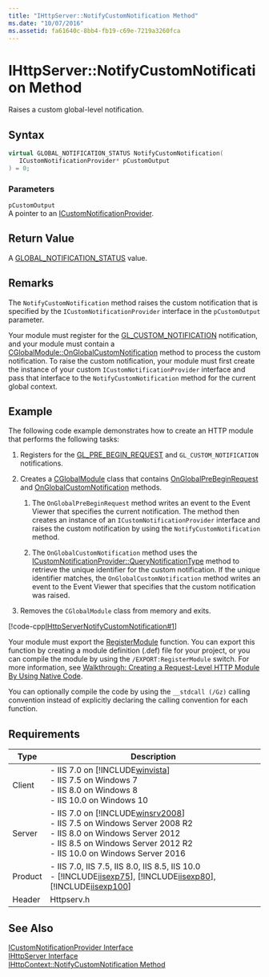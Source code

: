 ```yaml
---
title: "IHttpServer::NotifyCustomNotification Method"
ms.date: "10/07/2016"
ms.assetid: fa61640c-8bb4-fb19-c69e-7219a3260fca
---
```

# IHttpServer::NotifyCustomNotification Method
Raises a custom global-level notification.  
  
## Syntax  
  
```cpp  
virtual GLOBAL_NOTIFICATION_STATUS NotifyCustomNotification(  
   ICustomNotificationProvider* pCustomOutput  
) = 0;  
```  
  
### Parameters  
 `pCustomOutput`  
 A pointer to an [ICustomNotificationProvider](../../web-development-reference/native-code-api-reference/icustomnotificationprovider-interface.md).  
  
## Return Value  
 A [GLOBAL_NOTIFICATION_STATUS](../../web-development-reference/native-code-api-reference/request-processing-constants.md) value.  
  
## Remarks  
 The `NotifyCustomNotification` method raises the custom notification that is specified by the `ICustomNotificationProvider` interface in the `pCustomOutput` parameter.  
  
 Your module must register for the [GL_CUSTOM_NOTIFICATION](../../web-development-reference/native-code-api-reference/request-processing-constants.md) notification, and your module must contain a [CGlobalModule::OnGlobalCustomNotification](../../web-development-reference/native-code-api-reference/cglobalmodule-onglobalcustomnotification-method.md) method to process the custom notification. To raise the custom notification, your module must first create the instance of your custom `ICustomNotificationProvider` interface and pass that interface to the `NotifyCustomNotification` method for the current global context.  
  
## Example  
 The following code example demonstrates how to create an HTTP module that performs the following tasks:  
  
1. Registers for the [GL_PRE_BEGIN_REQUEST](../../web-development-reference/native-code-api-reference/request-processing-constants.md) and `GL_CUSTOM_NOTIFICATION` notifications.  
  
2. Creates a [CGlobalModule](../../web-development-reference/native-code-api-reference/cglobalmodule-class.md) class that contains [OnGlobalPreBeginRequest](../../web-development-reference/native-code-api-reference/cglobalmodule-onglobalprebeginrequest-method.md) and [OnGlobalCustomNotification](../../web-development-reference/native-code-api-reference/cglobalmodule-onglobalcustomnotification-method.md) methods.  
  
    1. The `OnGlobalPreBeginRequest` method writes an event to the Event Viewer that specifies the current notification. The method then creates an instance of an `ICustomNotificationProvider` interface and raises the custom notification by using the `NotifyCustomNotification` method.  
  
    2. The `OnGlobalCustomNotification` method uses the [ICustomNotificationProvider::QueryNotificationType](../../web-development-reference/native-code-api-reference/icustomnotificationprovider-querynotificationtype-method.md) method to retrieve the unique identifier for the custom notification. If the unique identifier matches, the `OnGlobalCustomNotification` method writes an event to the Event Viewer that specifies that the custom notification was raised.  
  
3. Removes the `CGlobalModule` class from memory and exits.  
  
 [!code-cpp[IHttpServerNotifyCustomNotification#1](../../../samples/snippets/cpp/VS_Snippets_IIS/IIS7/IHttpServerNotifyCustomNotification/cpp/IHttpServerNotifyCustomNotification.cpp#1)]  
  
 Your module must export the [RegisterModule](../../web-development-reference/native-code-api-reference/pfn-registermodule-function.md) function. You can export this function by creating a module definition (.def) file for your project, or you can compile the module by using the `/EXPORT:RegisterModule` switch. For more information, see [Walkthrough: Creating a Request-Level HTTP Module By Using Native Code](../../web-development-reference/native-code-development-overview/walkthrough-creating-a-request-level-http-module-by-using-native-code.md).  
  
 You can optionally compile the code by using the `__stdcall (/Gz)` calling convention instead of explicitly declaring the calling convention for each function.  
  
## Requirements  
  
|Type|Description|  
|----------|-----------------|  
|Client|-   IIS 7.0 on [!INCLUDE[winvista](../../wmi-provider/includes/winvista-md.md)]<br />-   IIS 7.5 on Windows 7<br />-   IIS 8.0 on Windows 8<br />-   IIS 10.0 on Windows 10|  
|Server|-   IIS 7.0 on [!INCLUDE[winsrv2008](../../wmi-provider/includes/winsrv2008-md.md)]<br />-   IIS 7.5 on Windows Server 2008 R2<br />-   IIS 8.0 on Windows Server 2012<br />-   IIS 8.5 on Windows Server 2012 R2<br />-   IIS 10.0 on Windows Server 2016|  
|Product|-   IIS 7.0, IIS 7.5, IIS 8.0, IIS 8.5, IIS 10.0<br />-   [!INCLUDE[iisexp75](../../web-development-reference/native-code-api-reference/includes/iisexp75-md.md)], [!INCLUDE[iisexp80](../../web-development-reference/native-code-api-reference/includes/iisexp80-md.md)], [!INCLUDE[iisexp100](../../web-development-reference/native-code-api-reference/includes/iisexp100-md.md)]|  
|Header|Httpserv.h|  
  
## See Also  
 [ICustomNotificationProvider Interface](../../web-development-reference/native-code-api-reference/icustomnotificationprovider-interface.md)   
 [IHttpServer Interface](../../web-development-reference/native-code-api-reference/ihttpserver-interface.md)   
 [IHttpContext::NotifyCustomNotification Method](../../web-development-reference/native-code-api-reference/ihttpcontext-notifycustomnotification-method.md)
